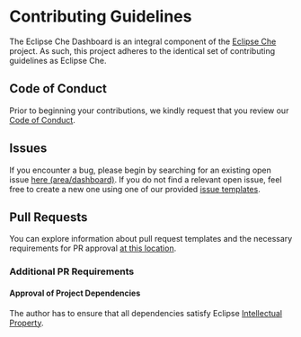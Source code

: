 # Contributing Guidelines

The Eclipse Che Dashboard is an integral component of the [Eclipse Che](link-to-eclipse-che-readme.md) project. As such, this project adheres to the identical set of contributing guidelines as Eclipse Che.

## Code of Conduct

Prior to beginning your contributions, we kindly request that you review our [Code of Conduct](https://github.com/eclipse/che/blob/main/CODE_OF_CONDUCT.md).

## Issues

If you encounter a bug, please begin by searching for an existing open issue [here (area/dashboard)](https://github.com/eclipse/che/issues?q=is%3Aopen+is%3Aissue+label%3Aarea%2Fdashboard). If you do not find a relevant open issue, feel free to create a new one using one of our provided [issue templates](https://github.com/eclipse/che/issues/new/choose).

## Pull Requests

You can explore information about pull request templates and the necessary requirements for PR approval [at this location](https://github.com/eclipse/che/blob/main/CONTRIBUTING.md#pull-request-template-and-its-checklist).

### Additional PR Requirements

#### Approval of Project Dependencies

The author has to ensure that all dependencies satisfy Eclipse [Intellectual Property](https://www.eclipse.org/projects/handbook/#ip). 
